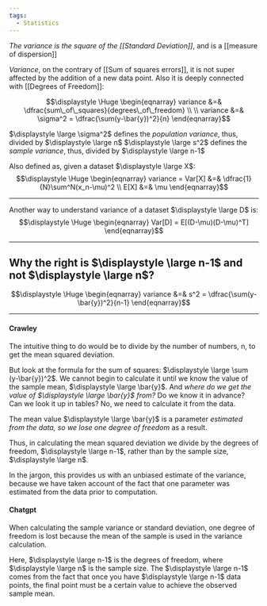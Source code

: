 ```yaml
---
tags:
  - Statistics
---
```


 *The variance is the square of the [[Standard Deviation]]*, and is a [[measure of dispersion]]
 
*Variance*, on the contrary of [[Sum of squares errors]], it is not super affected by the addition of a new data point. Also it is deeply connected with [[Degrees of Freedom]]:

$$\displaystyle \Huge \begin{eqnarray} 
variance &=& \dfrac{sum\_of\_squares}{degrees\_of\_freedom} \\ \\
variance &=& \sigma^2 = \dfrac{\sum(y-\bar{y})^2}{n}
\end{eqnarray}$$

 $\displaystyle \large \sigma^2$  defines the *population variance*, thus, divided by $\displaystyle \large n$
 $\displaystyle \large s^2$  defines the *sample variance*, thus, divided by $\displaystyle \large n-1$

 Also defined as, given a dataset $\displaystyle \large X$:
 $$\displaystyle \Huge \begin{eqnarray} 
variance = Var[X] &=& \dfrac{1}{N}\sum^N(x_n-\mu)^2 \\
E[X] &=& \mu
\end{eqnarray}$$

---

Another way to understand variance of a dataset $\displaystyle \large D$ is:
$$\displaystyle \Huge \begin{eqnarray} 
Var[D] = E[(D-\mu)(D-\mu)^T]
\end{eqnarray}$$

---
## **Why the right is $\displaystyle \large n-1$ and not $\displaystyle \large n$?**


$$\displaystyle \Huge \begin{eqnarray} 
variance &=& s^2 = \dfrac{\sum(y-\bar{y})^2}{n-1}
\end{eqnarray}$$

---
#### Crawley

The intuitive thing to do would be to divide by the number of numbers, n, to get the mean squared deviation. 

But look at the formula for the sum of squares: $\displaystyle \large \sum (y-\bar{y})^2$. We cannot begin to calculate it until we know the value of the sample mean, $\displaystyle \large \bar{y}$.  And *where do we get the value of $\displaystyle \large \bar{y}$ from?* Do we know it in advance? Can we look it up in tables? No, we need to calculate it from the data. 

The mean value $\displaystyle \large \bar{y}$ is a parameter *estimated from the data, so we lose one degree of freedom* as a result.

Thus, in calculating the mean squared deviation we divide by the degrees of freedom, $\displaystyle \large n-1$, rather than by the sample size, $\displaystyle \large n$. 

In the jargon, this provides us with an unbiased estimate of the variance, because we have taken account of the fact that one parameter was estimated from the data prior to computation.

#### Chatgpt

When calculating the sample variance or standard deviation, one degree of freedom is lost because the mean of the sample is used in the variance calculation.

Here, $\displaystyle \large n-1$ is the degrees of freedom, where $\displaystyle \large n$ is the sample size. The $\displaystyle \large n-1$ comes from the fact that once you have $\displaystyle \large n-1$ data points, the final point must be a certain value to achieve the observed sample mean.